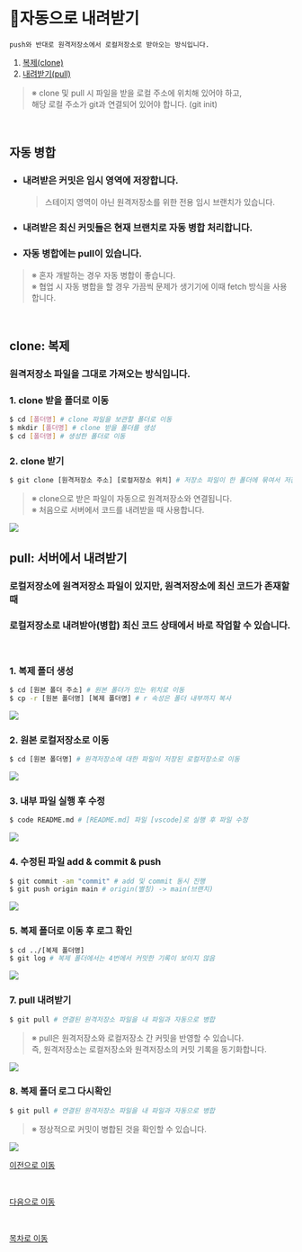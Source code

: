 # :electric_plug:**자동으로 내려받기**
    push와 반대로 원격저장소에서 로컬저장소로 받아오는 방식입니다.
1. [복제(clone)](#clone-복제)
2. [내려받기(pull)](#pull-서버에서-내려받기)
>※ clone 및 pull 시 파일을 받을 로컬 주소에 위치해 있어야 하고,<br>
>해당 로컬 주소가 git과 연결되어 있어야 합니다. (git init)

<br>

## **자동 병합**
- ### 내려받은 커밋은 임시 영역에 저장합니다.
    >스테이지 영역이 아닌 원격저장소를 위한 전용 임시 브랜치가 있습니다.
- ### 내려받은 최신 커밋들은 현재 브랜치로 자동 병합 처리합니다.
- ### 자동 병합에는 pull이 있습니다.
>※ 혼자 개발하는 경우 자동 병합이 좋습니다.<br>
>※ 협업 시 자동 병합을 할 경우 가끔씩 문제가 생기기에 이때 fetch 방식을 사용합니다.

<br>

## **clone: 복제**
### 원격저장소 파일을 그대로 가져오는 방식입니다.
### **1. clone 받을 폴더로 이동**
```bash
$ cd [폴더명] # clone 파일을 보관할 폴더로 이동
$ mkdir [폴더명] # clone 받을 폴더를 생성
$ cd [폴더명] # 생성한 폴더로 이동
```
### **2. clone 받기**
```bash
$ git clone [원격저장소 주소] [로컬저장소 위치] # 저장소 파일이 한 폴더에 묶여서 저장
```
>※ clone으로 받은 파일이 자동으로 원격저장소와 연결됩니다.<br>
>※ 처음으로 서버에서 코드를 내려받을 때 사용합니다.

<kbd>
<img src="https://user-images.githubusercontent.com/45596014/193399450-3d9c6f05-ec20-44df-81e1-70bc8ceb2d0f.jpg">
</kbd>

## **pull: 서버에서 내려받기**
### 로컬저장소에 원격저장소 파일이 있지만, 원격저장소에 최신 코드가 존재할 때<br>
### 로컬저장소로 내려받아(병합) 최신 코드 상태에서 바로 작업할 수 있습니다.

<br>

### **1. 복제 폴더 생성**
```bash
$ cd [원본 폴더 주소] # 원본 폴더가 있는 위치로 이동
$ cp -r [원본 폴더명] [복제 폴더명] # r 속성은 폴더 내부까지 복사
```
<kbd>
<img src="https://user-images.githubusercontent.com/45596014/193397314-02238d7c-be5f-4a96-85d5-9da1eb2cca78.jpg">
</kbd>

<br>

### **2. 원본 로컬저장소로 이동**
```bash
$ cd [원본 폴더명] # 원격저장소에 대한 파일이 저장된 로컬저장소로 이동
```
<kbd>
<img src="https://user-images.githubusercontent.com/45596014/193397839-475cd26a-2dbb-4e50-86cb-13dc5f76af5f.jpg">
</kbd>

<br>

### **3. 내부 파일 실행 후 수정**
```bash
$ code README.md # [README.md] 파일 [vscode]로 실행 후 파일 수정
```
<kbd>
<img src="https://user-images.githubusercontent.com/45596014/193397466-2c07a6ec-5228-4672-a3a4-c9c2ce4c5c88.png">
</kbd>

<br>

### **4. 수정된 파일 add & commit & push**
```bash
$ git commit -am "commit" # add 및 commit 동시 진행
$ git push origin main # origin(별칭) -> main(브랜치)
```
<kbd>
<img src="https://user-images.githubusercontent.com/45596014/193399066-ef9447d8-0ecc-4cb9-89a6-e960d275d2cf.jpg">
</kbd>

<br>

### **5. 복제 폴더로 이동 후 로그 확인**
```bash
$ cd ../[복제 폴더명]
$ git log # 복제 폴더에서는 4번에서 커밋한 기록이 보이지 않음
```
<kbd>
<img src="https://user-images.githubusercontent.com/45596014/193398918-447932e6-9220-4ba7-a494-6a0bed5bd120.jpg">
</kbd>

<br>

### **7. pull 내려받기**
```bash
$ git pull # 연결된 원격저장소 파일을 내 파일과 자동으로 병합
```
>※ pull은 원격저장소와 로컬저장소 간 커밋을 반영할 수 있습니다.<br>
>즉, 원격저장소는 로컬저장소와 원격저장소의 커밋 기록을 동기화합니다. 

<kbd>
<img src="https://user-images.githubusercontent.com/45596014/193399137-07a1cc7f-3f58-44ad-8141-f2e9e51a6096.jpg">
</kbd>

<br>

### **8. 복제 폴더 로그 다시확인**
```bash
$ git pull # 연결된 원격저장소 파일을 내 파일과 자동으로 병합
```
>※ 정상적으로 커밋이 병합된 것을 확인할 수 있습니다.

<kbd>
<img src="https://user-images.githubusercontent.com/45596014/193399256-1f6bce1e-37d9-445d-9f05-c2e68e81573b.jpg">
</kbd>

<br>

[이전으로 이동](/index/04_push.md)

<br>

[다음으로 이동](/index/06_manual-fetch.md)

<br>

[목차로 이동](/README.md)